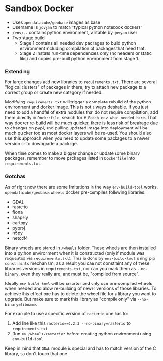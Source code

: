 Sandbox Docker
==============

- Uses `opendatacube/geobase` images as base
- Username is `jovyan` to match "typical python notebook dockers"
- `/env/..` contains python environment, writable by `jovyan` user
- Two stage build
  - Stage 1 contains all needed dev packages to build python environment including compilation of packages that need that.
  - Stage 2 installs run-time dependencies only (no headers or static libs) and copies pre-built python environment from stage 1.


### Extending

For large changes add new libraries to `requirements.txt`. There are several
"logical clusters" of packages in there, try to attach new package to a correct
group or create new category if needed.

Modifying `requirements.txt` will trigger a complete rebuild of the python
environment and docker image. This is not always desirable. If you just need to
add a handful of extra modules that do not require compilation, add them
directly in `Dockerfile`, search for `# Patch env when needed here`. That way
docker re-build will be much quicker, there is less risk of breakage due to
changes on pypi, and pulling updated image into deployment will be much quicker
too as most docker layers will be re-used. You should also use this approach
when you need to update some packages to a newer version or to downgrade a
package.

When time comes to make a bigger change or update some binary packages, remember
to move packages listed in `Dockerfile` into `requirements.txt`.

### Gotchas

As of right now there are some limitations in the way `env-build-tool` works.
`opendatacube/geobase:wheels` docker pre-compiles following libraries:

- GDAL
- rasterio
- fiona
- shapely
- cartopy
- pyproj
- h5py
- netcdf4

Binary wheels are stored in `/wheels` folder. These wheels are then installed
into a python environment when it is constructed (only if module was requested
via `requirements.txt`). This is done by `env-build-tool` using pip
`constraints` mechanism, as a result you can not constraint any of these
libraries versions in `requirements.txt`, nor can you mark them as
`--no-binary`, even they really are, and must be, "compiled from source".

Ideally `env-build-tool` will be smarter and only use pre-compiled wheels when
needed and allow re-building of newer versions of those libraries. To achieve
this effect one has to delete the wheel file for a library you want to upgrade.
But make sure to mark this library as "compile only" via `--no-binary=libname`.

For example to use a specific version of `rasterio` one has to:

1. Add line like this `rasterio==1.2.3 --no-binary=rasterio` to `requirements.txt`
2. Run `rm /wheels/rasterio*` before creating python environment using `env-build-tool`

Keep in mind that `GDAL` module is special and has to match version of the C
library, so don't touch that one.
